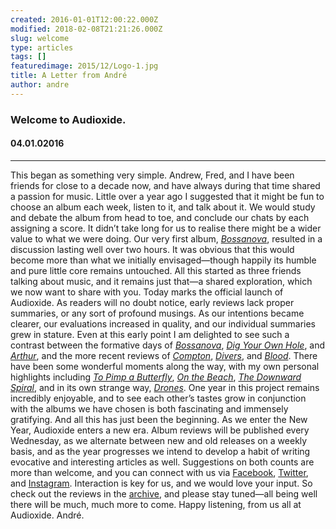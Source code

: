 ```yaml
---
created: 2016-01-01T12:00:22.000Z
modified: 2018-02-08T21:21:26.000Z
slug: welcome
type: articles
tags: []
featuredimage: 2015/12/Logo-1.jpg
title: A Letter from André
author: andre
---
```

### Welcome to Audioxide.
#### 04\.01.02016
------

This began as something very simple. Andrew, Fred, and I have been friends for close to a decade now, and have always during that time shared a passion for music. Little over a year ago I suggested that it might be fun to choose an album each week, listen to it, and talk about it. We would study and debate the album from head to toe, and conclude our chats by each assigning a score. It didn’t take long for us to realise there might be a wider value to what we were doing. Our very first album, *[Bossanova](<reviews/bossanova/>)*, resulted in a discussion lasting well over two hours. It was obvious that this would become more than what we initially envisaged—though happily its humble and pure little core remains untouched. All this started as three friends talking about music, and it remains just that—a shared exploration, which we now want to share with you.
Today marks the official launch of Audioxide. As readers will no doubt notice, early reviews lack proper summaries, or any sort of profound musings. As our intentions became clearer, our evaluations increased in quality, and our individual summaries grew in stature. Even at this early point I am delighted to see such a contrast between the formative days of *[Bossanova](<reviews/bossanova/>)*, *[Dig Your Own Hole](<reviews/dig-your-own-hole/>)*, and *[Arthur](<reviews/arthur/>)*, and the more recent reviews of *[Compton](<reviews/compton/>)*, *[Divers](<reviews/divers/>)*, and *[Blood](<reviews/blood/>)*. There have been some wonderful moments along the way, with my own personal highlights including *[To Pimp a Butterfly](<reviews/to-pimp-a-butterfly/>)*, *[On the Beach](<reviews/on-the-beach/>)*, *[The Downward Spiral](<reviews/the-downward-spiral/>)*, and in its own strange way, *[Drones](<reviews/drones/>)*. One year in this project remains incredibly enjoyable, and to see each other’s tastes grow in conjunction with the albums we have chosen is both fascinating and immensely gratifying. And all this has just been the beginning. As we enter the New Year, Audioxide enters a new era.
Album reviews will be published every Wednesday, as we alternate between new and old releases on a weekly basis, and as the year progresses we intend to develop a habit of writing evocative and interesting articles as well. Suggestions on both counts are more than welcome, and you can connect with us via [Facebook](<https://www.facebook.com/Audioxide/>), [Twitter](<https://twitter.com/Audioxide_>), and [Instagram](<https://www.instagram.com/audioxide_/>). Interaction is key for us, and we would love your input.
So check out the reviews in the [archive](<reviews/>), and please stay tuned—all being well there will be much, much more to come.
Happy listening, from us all at Audioxide.
André.